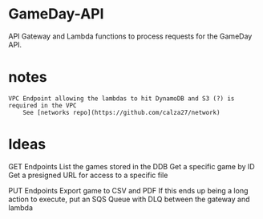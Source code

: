 # GameDay-API

API Gateway and Lambda functions to process requests for the GameDay API.

# notes
    VPC Endpoint allowing the lambdas to hit DynamoDB and S3 (?) is required in the VPC
        See [networks repo](https://github.com/calza27/network)

# Ideas

GET Endpoints
    List the games stored in the DDB
    Get a specific game by ID
    Get a presigned URL for access to a specific file

PUT Endpoints
    Export game to CSV and PDF
        If this ends up being a long action to execute, put an SQS Queue with DLQ between the gateway and lambda 